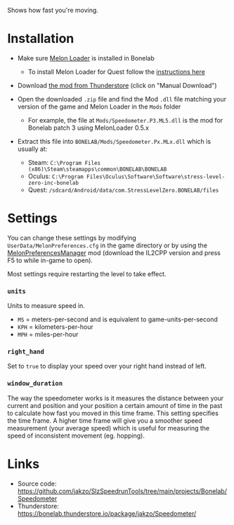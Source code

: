 Shows how fast you're moving.

# Installation

- Make sure [Melon Loader](https://melonwiki.xyz/#/?id=what-is-melonloader) is installed in Bonelab
  - To install Melon Loader for Quest follow the [instructions here](https://github.com/LemonLoader/MelonLoader/wiki/Installation)
- Download [the mod from Thunderstore](https://bonelab.thunderstore.io/package/jakzo/Speedometer/) (click on "Manual Download")
- Open the downloaded `.zip` file and find the Mod `.dll` file matching your version of the game and Melon Loader in the `Mods` folder
  - For example, the file at `Mods/Speedometer.P3.ML5.dll` is the mod for Bonelab patch 3 using MelonLoader 0.5.x
- Extract this file into `BONELAB/Mods/Speedometer.Px.MLx.dll` which is usually at:

  - Steam: `C:\Program Files (x86)\Steam\steamapps\common\BONELAB\BONELAB`
  - Oculus: `C:\Program Files\Oculus\Software\Software\stress-level-zero-inc-bonelab`
  - Quest: `/sdcard/Android/data/com.StressLevelZero.BONELAB/files`

# Settings

You can change these settings by modifying `UserData/MelonPreferences.cfg` in the game directory or by using the [MelonPreferencesManager](https://github.com/sinai-dev/MelonPreferencesManager) mod (download the IL2CPP version and press F5 to while in-game to open).

Most settings require restarting the level to take effect.

### `units`

Units to measure speed in.

- `MS` = meters-per-second and is equivalent to game-units-per-second
- `KPH` = kilometers-per-hour
- `MPH` = miles-per-hour

### `right_hand`

Set to `true` to display your speed over your right hand instead of left.

### `window_duration`

The way the speedometer works is it measures the distance between your current and position and your position a certain amount of time in the past to calculate how fast you moved in this time frame. This setting specifies the time frame. A higher time frame will give you a smoother speed measurement (your average speed) which is useful for measuring the speed of inconsistent movement (eg. hopping).

# Links

- Source code: https://github.com/jakzo/SlzSpeedrunTools/tree/main/projects/Bonelab/Speedometer
- Thunderstore: https://bonelab.thunderstore.io/package/jakzo/Speedometer/
